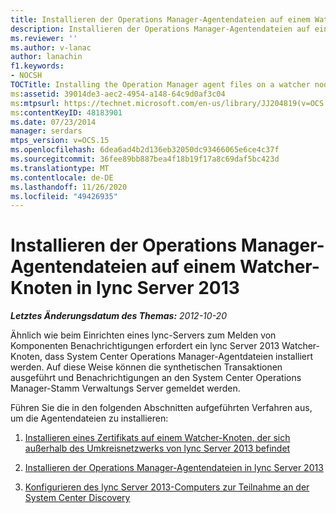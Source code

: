 ```yaml
---
title: Installieren der Operations Manager-Agentendateien auf einem Watcher-Knoten
description: Installieren der Operations Manager-Agentendateien auf einem Watcher-Knoten
ms.reviewer: ''
ms.author: v-lanac
author: lanachin
f1.keywords:
- NOCSH
TOCTitle: Installing the Operation Manager agent files on a watcher node
ms:assetid: 39014de3-aec2-4954-a148-64c9d0af3c04
ms:mtpsurl: https://technet.microsoft.com/en-us/library/JJ204819(v=OCS.15)
ms:contentKeyID: 48183901
ms.date: 07/23/2014
manager: serdars
mtps_version: v=OCS.15
ms.openlocfilehash: 6dea6ad4b2d136eb32050dc93466065e6ce4c37f
ms.sourcegitcommit: 36fee89bb887bea4f18b19f17a8c69daf5bc423d
ms.translationtype: MT
ms.contentlocale: de-DE
ms.lasthandoff: 11/26/2020
ms.locfileid: "49426935"
---
```

# <a name="installing-the-operation-manager-agent-files-on-a-watcher-node-in-lync-server-2013"></a>Installieren der Operations Manager-Agentendateien auf einem Watcher-Knoten in lync Server 2013

<div data-xmlns="http://www.w3.org/1999/xhtml">

<div class="topic" data-xmlns="http://www.w3.org/1999/xhtml" data-msxsl="urn:schemas-microsoft-com:xslt" data-cs="https://msdn.microsoft.com/">

<div data-asp="https://msdn2.microsoft.com/asp">



</div>

<div id="mainSection">

<div id="mainBody">

<span> </span>

_**Letztes Änderungsdatum des Themas:** 2012-10-20_

Ähnlich wie beim Einrichten eines lync-Servers zum Melden von Komponenten Benachrichtigungen erfordert ein lync Server 2013 Watcher-Knoten, dass System Center Operations Manager-Agentdateien installiert werden. Auf diese Weise können die synthetischen Transaktionen ausgeführt und Benachrichtigungen an den System Center Operations Manager-Stamm Verwaltungs Server gemeldet werden.

Führen Sie die in den folgenden Abschnitten aufgeführten Verfahren aus, um die Agentendateien zu installieren:

1.  [Installieren eines Zertifikats auf einem Watcher-Knoten, der sich außerhalb des Umkreisnetzwerks von lync Server 2013 befindet](lync-server-2013-installing-a-certificate-on-a-watcher-node-located-outside-the-perimeter-network.md)

2.  [Installieren der Operations Manager-Agentendateien in lync Server 2013](lync-server-2013-installing-the-operation-manager-agent-files.md)

3.  [Konfigurieren des lync Server 2013-Computers zur Teilnahme an der System Center Discovery](lync-server-2013-configuring-the-lync-server-computer-to-participate-in-system-center-discovery.md)

</div>

<span> </span>

</div>

</div>

</div>

